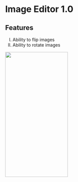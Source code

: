 # Image Editor 1.0

<h2>Features</h2>
<ul style="list-style-type: upper-roman">
  <li>Ability to flip images</li>
  <li>Ability to rotate images</li>
</ul>

<img src="https://github.com/haseeb-pjr/Android_Image-editor/blob/master/prev.gif" width="200" height="400"/>  
